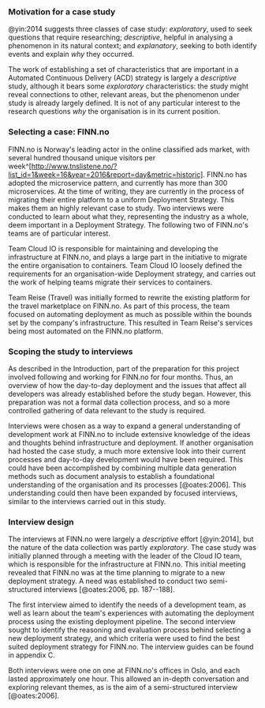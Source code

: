 ### Motivation for a case study

@yin:2014 suggests three classes of case study: _exploratory_, used to seek questions that require researching; _descriptive_, helpful in analysing a phenomenon in its natural context; and _explanatory_, seeking to both identify events and explain _why_ they occurred.

The work of establishing a set of characteristics that are important in a Automated Continuous Delivery (ACD) strategy is largely a _descriptive_ study, although it bears some _exploratory_ characteristics: the study might reveal connections to other, relevant areas, but the phenomenon under study is already largely defined. It is not of any particular interest to the research questions _why_ the organisation is in its current position.

### Selecting a case: FINN.no

FINN.no is Norway's leading actor in the online classified ads market, with several hundred thousand unique visitors per week^[http://www.tnslistene.no/?list_id=1&week=16&year=2016&report=day&metric=historic]. FINN.no has adopted the microservice pattern, and currently has more than 300 microservices. At the time of writing, they are currently in the process of migrating their entire platform to a uniform Deployment Strategy. This makes them an highly relevant case to study. Two interviews were conducted to learn about what they, representing the industry as a whole, deem important in a Deployment Strategy. The following two of FINN.no's teams are of particular interest.

Team Cloud IO is responsible for maintaining and developing the infrastructure at FINN.no, and plays a large part in the initiative to migrate the entire organisation to containers. Team Cloud IO loosely defined the requirements for an organisation-wide Deployment strategy, and carries out the work of helping teams migrate their services to containers.

Team Reise (Travel) was initially formed to rewrite the existing platform for the travel marketplace on FINN.no. As part of this process, the team focused on automating deployment as much as possible within the bounds set by the company's infrastructure. This resulted in Team Reise's services being most automated on the FINN.no platform.

### Scoping the study to interviews

As described in the Introduction, part of the preparation for this project involved following and working for FINN.no for four months. Thus, an overview of how the day-to-day deployment and the issues that affect all developers was already established before the study began. However, this preparation was not a formal data collection process, and so a more controlled gathering of data relevant to the study is required.

Interviews were chosen as a way to expand a general understanding of development work at FINN.no to include extensive knowledge of the ideas and thoughts behind infrastructure and deployment. If another organisation had hosted the case study, a much more extensive look into their current processes and day-to-day development would have been required. This could have been accomplished by combining multiple data generation methods such as document analysis to establish a foundational understanding of the organisation and its processes [@oates:2006]. This understanding could then have been expanded by focused interviews, similar to the interviews carried out in this study.

### Interview design

The interviews at FINN.no were largely a _descriptive_ effort [@yin:2014], but the nature of the data collection was partly _exploratory_. The case study was initially planned through a meeting with the leader of the Cloud IO team, which is responsible for the infrastructure at FINN.no. This initial meeting revealed that FINN.no was at the time planning to migrate to a new deployment strategy. A need was established to conduct two semi-structured interviews [@oates:2006, pp. 187--188].

The first interview aimed to identify the needs of a development team, as well as learn about the team's experiences with automating the deployment process using the existing deployment pipeline. The second interview sought to identify the reasoning and evaluation process behind selecting a new deployment strategy, and which criteria were used to find the best suited deployment strategy for FINN.no. The interview guides can be found in appendix C.

Both interviews were one on one at FINN.no's offices in Oslo, and each lasted approximately one hour. This allowed an in-depth conversation and exploring relevant themes, as is the aim of a semi-structured interview [@oates:2006].
